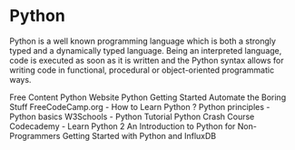 <DedicatedRoadmap
href='/python'
title='Python Roadmap'
description='Click to check the detailed Python Roadmap.'
/>

# Python

Python is a well known programming language which is both a strongly typed and a dynamically typed language. Being an interpreted language, code is executed as soon as it is written and the Python syntax allows for writing code in functional, procedural or object-oriented programmatic ways.

<ResourceGroupTitle>Free Content</ResourceGroupTitle>
<BadgeLink colorScheme='blue' badgeText='Official Website' href='https://www.python.org/'>Python Website</BadgeLink>
<BadgeLink colorScheme='yellow' badgeText='Read' href='https://www.python.org/about/gettingstarted/'>Python Getting Started</BadgeLink>
<BadgeLink colorScheme='yellow' badgeText='Read' href='https://automatetheboringstuff.com/'>Automate the Boring Stuff</BadgeLink>
<BadgeLink colorScheme='yellow' badgeText='Read' href='https://www.freecodecamp.org/news/how-to-learn-python/'>FreeCodeCamp.org - How to Learn Python ? </BadgeLink>
<BadgeLink badgeText='Course' colorScheme='green' href='https://pythonprinciples.com/'>Python principles - Python basics</BadgeLink>
<BadgeLink badgeText='Course' colorScheme='green' href='https://www.w3schools.com/python/'>W3Schools - Python Tutorial </BadgeLink>
<BadgeLink badgeText='Course' colorScheme='green' href='https://ehmatthes.github.io/pcc/'>Python Crash Course</BadgeLink>
<BadgeLink badgeText='Course' colorScheme='green' href='https://www.codecademy.com/learn/learn-python'>Codecademy - Learn Python 2</BadgeLink>
<BadgeLink colorScheme='yellow' badgeText='Read' href='https://thenewstack.io/an-introduction-to-python-for-non-programmers/'>An Introduction to Python for Non-Programmers</BadgeLink>
<BadgeLink colorScheme='yellow' badgeText='Read' href='https://thenewstack.io/getting-started-with-python-and-influxdb/'>Getting Started with Python and InfluxDB</BadgeLink>
